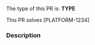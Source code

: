 The type of this PR is: **TYPE**

<!-- Build / Chore / CI / Docs / Feat / Fix / Perf / Refactor / Revert / Style / Test -->

<!-- If applicable, write the Jira ticket number in square brackets e.g. `[PLATFORM-123]`
     The Jira integration will turn it into a clickable link for you. -->

This PR solves [PLATFORM-1234]

### Description

<!-- Implementation description. Please be reminded to filter out sensitive information, as this is a public repository. -->
